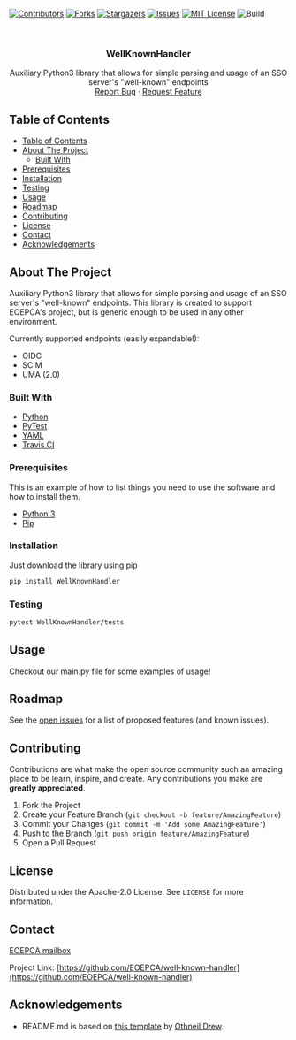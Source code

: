 <!--
***
*** To avoid retyping too much info. Do a search and replace for the following:
*** well-known-handler, WellKnownHandler
-->
[![Contributors][contributors-shield]][contributors-url]
[![Forks][forks-shield]][forks-url]
[![Stargazers][stars-shield]][stars-url]
[![Issues][issues-shield]][issues-url]
[![MIT License][license-shield]][license-url]
![Build][build-shield]

<!-- PROJECT LOGO -->
<br />
<p align="center">
  <a href="https://github.com/EOEPCA/well-known-handler">
  </a>

  <h3 align="center">WellKnownHandler</h3>

  <p align="center">
    Auxiliary Python3 library that allows for simple parsing and usage of an SSO server's "well-known" endpoints
    <br />
    <a href="https://github.com/EOEPCA/well-known-handler/issues">Report Bug</a>
    ·
    <a href="https://github.com/EOEPCA/well-known-handler/issues">Request Feature</a>
  </p>
</p>

## Table of Contents

- [Table of Contents](#table-of-contents)
- [About The Project](#about-the-project)
  - [Built With](#built-with)
- [Prerequisites](#prerequisites)
- [Installation](#installation)
- [Testing](#testing)
- [Usage](#usage)
- [Roadmap](#roadmap)
- [Contributing](#contributing)
- [License](#license)
- [Contact](#contact)
- [Acknowledgements](#acknowledgements)

## About The Project

Auxiliary Python3 library that allows for simple parsing and usage of an SSO server's "well-known" endpoints.
This library is created to support EOEPCA's project, but is generic enough to be used in any other environment.

Currently supported endpoints (easily expandable!):
  - OIDC
  - SCIM
  - UMA (2.0)

### Built With

- [Python](https://www.python.org//)
- [PyTest](https://docs.pytest.org)
- [YAML](https://yaml.org/)
- [Travis CI](https://travis-ci.com/)

### Prerequisites

This is an example of how to list things you need to use the software and how to install them.

- [Python 3](https://www.python.org//)
- [Pip](https://pip.pypa.io/en/stable/)

### Installation

Just download the library using pip

```sh
pip install WellKnownHandler
```

### Testing

```sh
pytest WellKnownHandler/tests
```

## Usage

Checkout our main.py file for some examples of usage!

## Roadmap

See the [open issues](https://github.com/EOEPCA/well-known-handler/issues) for a list of proposed features (and known issues).

## Contributing

Contributions are what make the open source community such an amazing place to be learn, inspire, and create. Any contributions you make are **greatly appreciated**.

1. Fork the Project
2. Create your Feature Branch (`git checkout -b feature/AmazingFeature`)
3. Commit your Changes (`git commit -m 'Add some AmazingFeature'`)
4. Push to the Branch (`git push origin feature/AmazingFeature`)
5. Open a Pull Request

## License

Distributed under the Apache-2.0 License. See `LICENSE` for more information.

## Contact

[EOEPCA mailbox](eoepca.systemteam@telespazio.com)

Project Link: [https://github.com/EOEPCA/well-known-handler](https://github.com/EOEPCA/well-known-handler)

## Acknowledgements

- README.md is based on [this template](https://github.com/othneildrew/Best-README-Template) by [Othneil Drew](https://github.com/othneildrew).


[contributors-shield]: https://img.shields.io/github/contributors/EOEPCA/well-known-handler.svg?style=flat-square
[contributors-url]: https://github.com/EOEPCA/well-known-handler/graphs/contributors
[forks-shield]: https://img.shields.io/github/forks/EOEPCA/well-known-handler.svg?style=flat-square
[forks-url]: https://github.com/EOEPCA/well-known-handler/network/members
[stars-shield]: https://img.shields.io/github/stars/EOEPCA/well-known-handler.svg?style=flat-square
[stars-url]: https://github.com/EOEPCA/well-known-handler/stargazers
[issues-shield]: https://img.shields.io/github/issues/EOEPCA/well-known-handler.svg?style=flat-square
[issues-url]: https://github.com/EOEPCA/well-known-handler/issues
[license-shield]: https://img.shields.io/github/license/EOEPCA/well-known-handler.svg?style=flat-square
[license-url]: https://github.com/EOEPCA/well-known-handler/blob/master/LICENSE
[build-shield]: https://www.travis-ci.com/EOEPCA/well-known-handler.svg?branch=master

